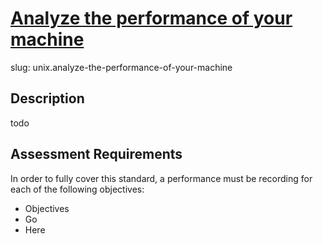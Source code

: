 
# [Analyze the performance of your machine](.linux/system-and-package-management/analyze-the-performance-of-your-machine.md)

slug: unix.analyze-the-performance-of-your-machine

## Description
todo

## Assessment Requirements
In order to fully cover this standard, a performance must be recording for each of the following objectives:

- Objectives
- Go
- Here